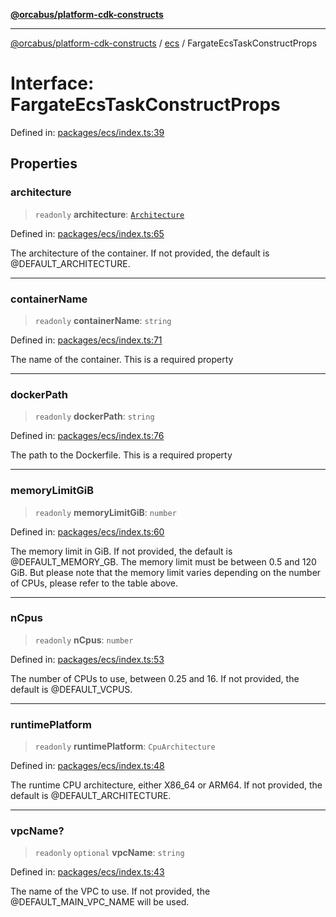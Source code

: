 [**@orcabus/platform-cdk-constructs**](../../../../README.md)

***

[@orcabus/platform-cdk-constructs](../../../../README.md) / [ecs](../README.md) / FargateEcsTaskConstructProps

# Interface: FargateEcsTaskConstructProps

Defined in: [packages/ecs/index.ts:39](https://github.com/OrcaBus/platform-cdk-constructs/blob/342fbc450bcf042009fcb0577341af4e80a50756/packages/ecs/index.ts#L39)

## Properties

### architecture

> `readonly` **architecture**: [`Architecture`](../type-aliases/Architecture.md)

Defined in: [packages/ecs/index.ts:65](https://github.com/OrcaBus/platform-cdk-constructs/blob/342fbc450bcf042009fcb0577341af4e80a50756/packages/ecs/index.ts#L65)

The architecture of the container. If not provided, the default is @DEFAULT_ARCHITECTURE.

***

### containerName

> `readonly` **containerName**: `string`

Defined in: [packages/ecs/index.ts:71](https://github.com/OrcaBus/platform-cdk-constructs/blob/342fbc450bcf042009fcb0577341af4e80a50756/packages/ecs/index.ts#L71)

The name of the container. This is a required property

***

### dockerPath

> `readonly` **dockerPath**: `string`

Defined in: [packages/ecs/index.ts:76](https://github.com/OrcaBus/platform-cdk-constructs/blob/342fbc450bcf042009fcb0577341af4e80a50756/packages/ecs/index.ts#L76)

The path to the Dockerfile. This is a required property

***

### memoryLimitGiB

> `readonly` **memoryLimitGiB**: `number`

Defined in: [packages/ecs/index.ts:60](https://github.com/OrcaBus/platform-cdk-constructs/blob/342fbc450bcf042009fcb0577341af4e80a50756/packages/ecs/index.ts#L60)

The memory limit in GiB. If not provided, the default is @DEFAULT_MEMORY_GB.
The memory limit must be between 0.5 and 120 GiB.
But please note that the memory limit varies depending on the number of CPUs, please refer to the table above.

***

### nCpus

> `readonly` **nCpus**: `number`

Defined in: [packages/ecs/index.ts:53](https://github.com/OrcaBus/platform-cdk-constructs/blob/342fbc450bcf042009fcb0577341af4e80a50756/packages/ecs/index.ts#L53)

The number of CPUs to use, between 0.25 and 16. If not provided, the default is @DEFAULT_VCPUS.

***

### runtimePlatform

> `readonly` **runtimePlatform**: `CpuArchitecture`

Defined in: [packages/ecs/index.ts:48](https://github.com/OrcaBus/platform-cdk-constructs/blob/342fbc450bcf042009fcb0577341af4e80a50756/packages/ecs/index.ts#L48)

The runtime CPU architecture, either X86_64 or ARM64. If not provided, the default is @DEFAULT_ARCHITECTURE.

***

### vpcName?

> `readonly` `optional` **vpcName**: `string`

Defined in: [packages/ecs/index.ts:43](https://github.com/OrcaBus/platform-cdk-constructs/blob/342fbc450bcf042009fcb0577341af4e80a50756/packages/ecs/index.ts#L43)

The name of the VPC to use. If not provided, the @DEFAULT_MAIN_VPC_NAME will be used.
